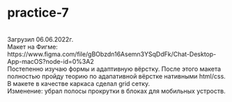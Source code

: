 # practice-7
<br>
Загрузил 06.06.2022г.
<br>
Макет на Фигме: https://www.figma.com/file/gBObzdn16Asemn3YSqDdFk/Chat-Desktop-App-macOS?node-id=0%3A2
<br>
Постепенно изучаю формы и адаптивную вёрстку. После этого макета полностью пройду теорию по адапативной вёрстке нативными html/css.
<br>
В макете в качестве каркаса сделал grid сетку.
<br>
Изменение: убрал полосы прокрутки в блоках для мобильных устроств.
